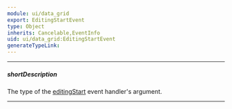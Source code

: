 ```yaml
---
module: ui/data_grid
export: EditingStartEvent
type: Object
inherits: Cancelable,EventInfo
uid: ui/data_grid:EditingStartEvent
generateTypeLink: 
---
```

---
##### shortDescription
The type of the [editingStart]({basewidgetpath}/Events/#editingStart) event handler's argument.

---
<!-- Description goes here -->